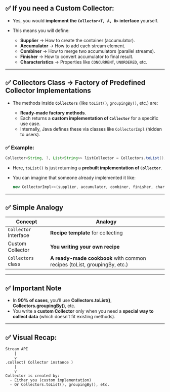 ## ✅ **If you need a Custom Collector:**

* Yes, you would **implement the `Collector<T, A, R>` interface** yourself.
* This means you will define:

  * **Supplier** → How to create the container (accumulator).
  * **Accumulator** → How to add each stream element.
  * **Combiner** → How to merge two accumulators (parallel streams).
  * **Finisher** → How to convert accumulator to final result.
  * **Characteristics** → Properties like `CONCURRENT`, `UNORDERED`, etc.

---

## ✅ **Collectors Class → Factory of Predefined Collector Implementations**

* The methods inside **`Collectors`** (like `toList()`, `groupingBy()`, etc.) are:

  * **Ready-made factory methods**.
  * Each returns a **custom implementation of `Collector`** for a specific use case.
  * Internally, Java defines these via classes like `CollectorImpl` (hidden to users).

### ✅ Example:

```java
Collector<String, ?, List<String>> listCollector = Collectors.toList();
```

* Here, `toList()` is just returning a **prebuilt implementation of `Collector`**.
* You can imagine that someone already implemented it like:

  ```java
  new CollectorImpl<>(supplier, accumulator, combiner, finisher, characteristics);
  ```

---

## ✅ **Simple Analogy**

| Concept               | Analogy                                                                  |
| --------------------- | ------------------------------------------------------------------------ |
| `Collector` Interface | **Recipe template** for collecting                                       |
| Custom Collector      | **You writing your own recipe**                                          |
| `Collectors` class    | **A ready-made cookbook** with common recipes (toList, groupingBy, etc.) |

---

## ✅ **Important Note**

* In **90% of cases**, you’ll use **Collectors.toList()**, **Collectors.groupingBy()**, etc.
* You write a **custom Collector** only when you need a **special way to collect data** (which doesn’t fit existing methods).

---

## ✅ **Visual Recap:**

```
Stream API
    |
    v
.collect( Collector instance )
    |
    v
Collector is created by:
  - Either you (custom implementation)
  - Or Collectors.toList(), groupingBy(), etc.
```
